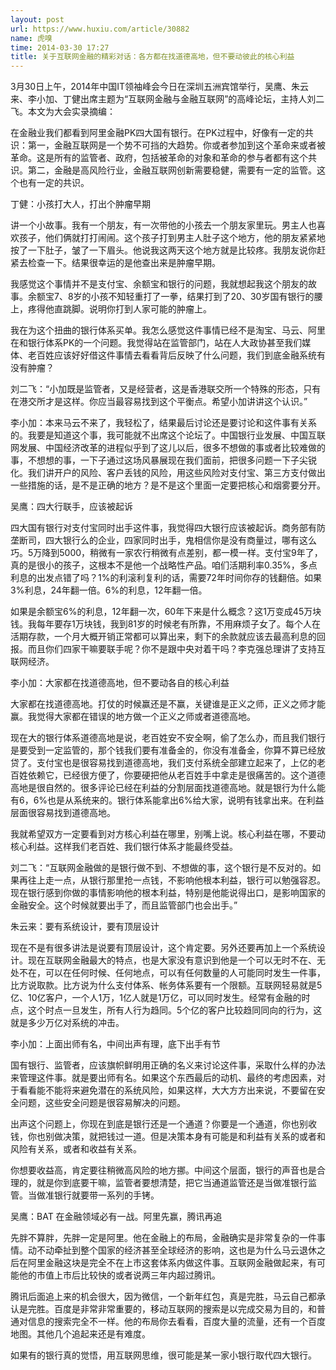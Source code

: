 ```yaml
---
layout: post
url: https://www.huxiu.com/article/30882
name: 虎嗅
time: 2014-03-30 17:27
title: 关于互联网金融的精彩对话：各方都在找道德高地，但不要动彼此的核心利益
---
```

3月30日上午，2014年中国IT领袖峰会今日在深圳五洲宾馆举行，吴鹰、朱云来、李小加、丁健出席主题为“互联网金融与金融互联网”的高峰论坛，主持人刘二飞。本文为大会实录摘编：

在金融业我们都看到阿里金融PK四大国有银行。在PK过程中，好像有一定的共识：第一，金融互联网是一个势不可挡的大趋势。你或者参加到这个革命来或者被革命。这是所有的监管者、政府，包括被革命的对象和革命的参与者都有这个共识。第二，金融是高风险行业，金融互联网创新需要稳健，需要有一定的监管。这个也有一定的共识。

丁健：小孩打大人，打出个肿瘤早期

讲一个小故事。我有一个朋友，有一次带他的小孩去一个朋友家里玩。男主人也喜欢孩子，他们俩就打打闹闹。这个孩子打到男主人肚子这个地方，他的朋友紧紧地按了一下肚子，皱了一下眉头。他说我这两天这个地方就是比较疼。我朋友说你赶紧去检查一下。结果很幸运的是他查出来是肿瘤早期。

我感觉这个事情并不是支付宝、余额宝和银行的问题，我就想起我这个朋友的故事。余额宝7、8岁的小孩不知轻重打了一拳，结果打到了20、30岁国有银行的腰上，疼得他直跳脚。说明你打到人家可能的肿瘤上。

我在为这个扭曲的银行体系买单。我怎么感觉这件事情已经不是淘宝、马云、阿里在和银行体系PK的一个问题。我觉得站在监管部门，站在人大政协甚至我们媒体、老百姓应该好好借这件事情去看看背后反映了什么问题，我们到底金融系统有没有肿瘤？

刘二飞：“小加既是监管者，又是经营者，这是香港联交所一个特殊的形态，只有在港交所才是这样。你应当最容易找到这个平衡点。希望小加讲讲这个认识。”

李小加：本来马云不来了，我轻松了，结果最后讨论还是要讨论和这件事有关系的。我要是知道这个事，我可能就不出席这个论坛了。中国银行业发展、中国互联网发展、中国经济改革的进程似乎到了这儿以后，很多不想做的事或者比较难做的事，不想想的事，一下子通过这场风暴展现在我们面前，把很多问题一下子尖锐化。我们讲开户的风险、客户丢钱的风险，用这些风险对支付宝、第三方支付做出一些措施的话，是不是正确的地方？是不是这个里面一定要把核心和烟雾要分开。

吴鹰：四大行联手，应该被起诉

四大国有银行对支付宝同时出手这件事，我觉得四大银行应该被起诉。商务部有防垄断司，四大银行么的企业，四家同时出手，鬼相信你是没有商量过，哪有这么巧。5万降到5000，稍微有一家农行稍微有点差别，都一模一样。支付宝9年了，真的是很小的孩子，这根本不是他一个战略性产品。咱们活期利率0.35%，多点利息的出发点错了吗？1%的利滚利复利的话，需要72年时间你存的钱翻倍。如果3%利息，24年翻一倍。6%的利息，12年翻一倍。

如果是余额宝6%的利息，12年翻一次，60年下来是什么概念？这1万变成45万块钱。我每年要存1万块钱，我到81岁的时候老有所靠，不用麻烦子女了。每个人在活期存款，一个月大概开销正常都可以算出来，剩下的余款就应该去最高利息的回报。而且你们四家干嘛要联手呢？你不是跟中央对着干吗？李克强总理讲了支持互联网经济。

李小加：大家都在找道德高地，但不要动各自的核心利益

大家都在找道德高地。打仗的时候赢还是不赢，关键谁是正义之师，正义之师才能赢。我觉得大家都在错误的地方做一个正义之师或者道德高地。

现在大的银行体系道德高地是说，老百姓安不安全啊，偷了怎么办，而且我们银行是要受到一定监管的，那个钱我们要有准备金的，你没有准备金，你算不算已经放贷了。支付宝也是很容易找到道德高地，我们支付系统全部建立起来了，上亿的老百姓依赖它，已经很方便了，你要硬把他从老百姓手中拿走是很痛苦的。这个道德高地是很自然的。很多评论已经在利益的分割层面找道德高地。就是银行为什么能有6，6%也是从系统来的。银行体系能拿出6%给大家，说明有钱拿出来。在利益层面很容易找到道德高地。

我就希望双方一定要看到对方核心利益在哪里，别嘴上说。核心利益在哪，不要动核心利益。这样我们老百姓、我们银行体系才能最终受益。

刘二飞：“互联网金融做的是银行做不到、不想做的事，这个银行是不反对的。如果再往上走一点，从银行那里抢一点钱，不影响他根本利益，银行可以勉强容忍。现在银行感到你做的事情影响他的根本利益，特别是他能说得出口，是影响国家的金融安全。这个时候就要出手了，而且监管部门也会出手。”

朱云来：要有系统设计，要有顶层设计

现在不是有很多讲法是说要有顶层设计，这个肯定要。另外还要再加上一个系统设计。现在互联网金融最大的特点，也是大家没有意识到他是一个可以无时不在、无处不在，可以在任何时候、任何地点，可以有任何数量的人可能同时发生一件事，比方说取款。比方说为什么支付体系、帐务体系要有一个限额。互联网轻易就是5亿、10亿客户，一个人1万，1亿人就是1万亿，可以同时发生。经常有金融的时点，这个时点一旦发生，所有人行为趋同。5个亿的客户比较趋同同向的行为，这就是多少万亿对系统的冲击。

李小加：上面出师有名，中间出声有理，底下出手有节

国有银行、监管者，应该旗帜鲜明用正确的名义来讨论这件事，采取什么样的办法来管理这件事。就是要出师有名。如果这个东西最后的动机、最终的考虑因素，对于看看能不能将来避免潜在的系统风险，如果这样，大大方方出来说，不要留在安全问题，这些安全问题是很容易解决的问题。

出声这个问题上，你现在到底是银行还是一个通道？你要是一个通道，你也别收钱，你也别做决策，就把钱过一道。但是决策本身有可能是和利益有关系的或者和风险有关系，或者和收益有关系。

你想要收益高，肯定要往稍微高风险的地方挪。中间这个层面，银行的声音也是合理的，就是你到底要干嘛，监管者要想清楚，把它当通道监管还是当做准银行监管。当做准银行就要带一系列的手铐。

吴鹰：BAT 在金融领域必有一战。阿里先赢，腾讯再追

先胖不算胖，先胖一定是阿里。他在金融上的布局，金融确实是非常复杂的一件事情。动不动牵扯到整个国家的经济甚至全球经济的影响，这也是为什么马云退休之后在阿里金融这块是完全不在上市这套体系内做这件事。互联网金融做起来，有可能他的市值上市后比较快的或者说两三年内超过腾讯。

腾讯后面追上来的机会很大，因为微信，一个新年红包，真是完胜，马云自己都承认是完胜。百度是非常非常重要的，移动互联网的搜索是以完成交易为目的，和普通对信息的搜索完全不一样。他的布局你去看看，百度大量的流量，还有一个百度地图。其他几个追起来还是有难度。

如果有的银行真的觉悟，用互联网思维，很可能是某一家小银行取代四大银行。

